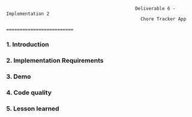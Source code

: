                                                     Deliverable 6 - Implementation 2
                                                      Chore Tracker App
                                                   =========================

<h3>1. Introduction </h3>

<h3>2. Implementation Requirements</h3>

<h3>3. Demo </h3>

<h3>4. Code quality </h3>

<h3>5. Lesson learned </h3>
